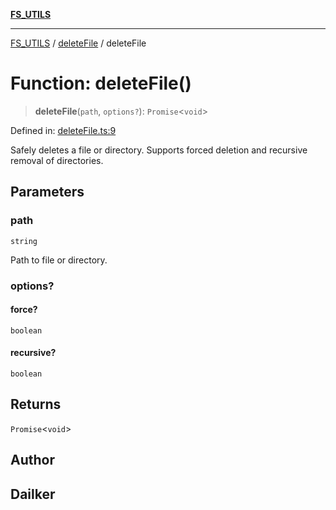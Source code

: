 [**FS_UTILS**](../../README.md)

***

[FS_UTILS](../../README.md) / [deleteFile](../README.md) / deleteFile

# Function: deleteFile()

> **deleteFile**(`path`, `options?`): `Promise`\<`void`\>

Defined in: [deleteFile.ts:9](https://github.com/dailker/everyutil-js/blob/7799f3f003cb23f425be3f1c83c38483e2648188/src/fs/deleteFile.ts#L9)

Safely deletes a file or directory. Supports forced deletion and recursive removal of directories.

## Parameters

### path

`string`

Path to file or directory.

### options?

#### force?

`boolean`

#### recursive?

`boolean`

## Returns

`Promise`\<`void`\>

## Author

## Dailker
